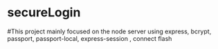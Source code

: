 # secureLogin
#This project mainly focused on the node server using express, bcrypt, passport, passport-local, express-session , connect flash
